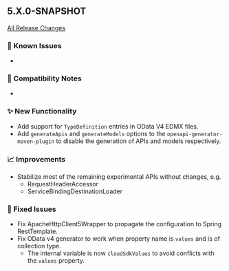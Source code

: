 ## 5.X.0-SNAPSHOT

[All Release Changes](https://github.com/SAP/cloud-sdk-java/releases)

### 🚧 Known Issues

- 

### 🔧 Compatibility Notes

- 

### ✨ New Functionality

- Add support for `TypeDefinition` entries in OData V4 EDMX files.
- Add `generateApis` and `generateModels` options to the `openapi-generator-maven-plugin` to
  disable the generation of APIs and models respectively.

### 📈 Improvements

- Stabilize most of the remaining experimental APIs without changes, e.g.
  - RequestHeaderAccessor
  - ServiceBindingDestinationLoader

### 🐛 Fixed Issues

- Fix ApacheHttpClient5Wrapper to propagate the configuration to Spring RestTemplate.
- Fix OData v4 generator to work when property name is `values` and is of collection type.
  - The internal variable is now `cloudSdkValues` to avoid conflicts with the `values` property.
